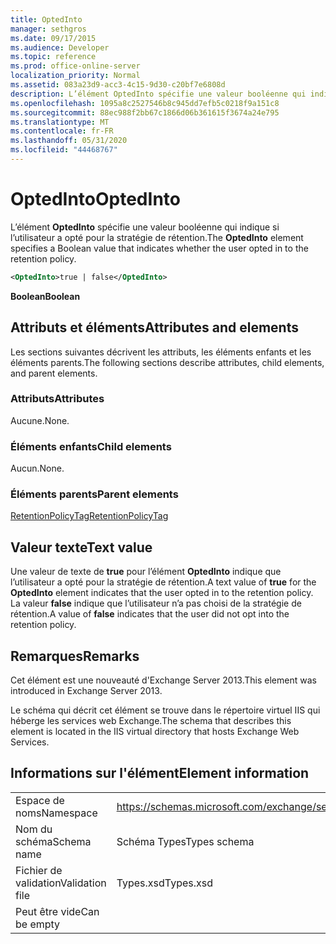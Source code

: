 ```yaml
---
title: OptedInto
manager: sethgros
ms.date: 09/17/2015
ms.audience: Developer
ms.topic: reference
ms.prod: office-online-server
localization_priority: Normal
ms.assetid: 083a23d9-acc3-4c15-9d30-c20bf7e6808d
description: L’élément OptedInto spécifie une valeur booléenne qui indique si l’utilisateur a opté pour la stratégie de rétention.
ms.openlocfilehash: 1095a8c2527546b8c945dd7efb5c0218f9a151c8
ms.sourcegitcommit: 88ec988f2bb67c1866d06b361615f3674a24e795
ms.translationtype: MT
ms.contentlocale: fr-FR
ms.lasthandoff: 05/31/2020
ms.locfileid: "44468767"
---
```

# <a name="optedinto"></a><span data-ttu-id="22f21-103">OptedInto</span><span class="sxs-lookup"><span data-stu-id="22f21-103">OptedInto</span></span>

<span data-ttu-id="22f21-104">L’élément **OptedInto** spécifie une valeur booléenne qui indique si l’utilisateur a opté pour la stratégie de rétention.</span><span class="sxs-lookup"><span data-stu-id="22f21-104">The **OptedInto** element specifies a Boolean value that indicates whether the user opted in to the retention policy.</span></span> 
  
```XML
<OptedInto>true | false</OptedInto>
```

 <span data-ttu-id="22f21-105">**Boolean**</span><span class="sxs-lookup"><span data-stu-id="22f21-105">**Boolean**</span></span>
## <a name="attributes-and-elements"></a><span data-ttu-id="22f21-106">Attributs et éléments</span><span class="sxs-lookup"><span data-stu-id="22f21-106">Attributes and elements</span></span>

<span data-ttu-id="22f21-107">Les sections suivantes décrivent les attributs, les éléments enfants et les éléments parents.</span><span class="sxs-lookup"><span data-stu-id="22f21-107">The following sections describe attributes, child elements, and parent elements.</span></span>
  
### <a name="attributes"></a><span data-ttu-id="22f21-108">Attributs</span><span class="sxs-lookup"><span data-stu-id="22f21-108">Attributes</span></span>

<span data-ttu-id="22f21-109">Aucune.</span><span class="sxs-lookup"><span data-stu-id="22f21-109">None.</span></span>
  
### <a name="child-elements"></a><span data-ttu-id="22f21-110">Éléments enfants</span><span class="sxs-lookup"><span data-stu-id="22f21-110">Child elements</span></span>

<span data-ttu-id="22f21-111">Aucun.</span><span class="sxs-lookup"><span data-stu-id="22f21-111">None.</span></span>
  
### <a name="parent-elements"></a><span data-ttu-id="22f21-112">Éléments parents</span><span class="sxs-lookup"><span data-stu-id="22f21-112">Parent elements</span></span>

[<span data-ttu-id="22f21-113">RetentionPolicyTag</span><span class="sxs-lookup"><span data-stu-id="22f21-113">RetentionPolicyTag</span></span>](retentionpolicytag.md)
  
## <a name="text-value"></a><span data-ttu-id="22f21-114">Valeur texte</span><span class="sxs-lookup"><span data-stu-id="22f21-114">Text value</span></span>

<span data-ttu-id="22f21-115">Une valeur de texte de **true** pour l’élément **OptedInto** indique que l’utilisateur a opté pour la stratégie de rétention.</span><span class="sxs-lookup"><span data-stu-id="22f21-115">A text value of **true** for the **OptedInto** element indicates that the user opted in to the retention policy.</span></span> <span data-ttu-id="22f21-116">La valeur **false** indique que l’utilisateur n’a pas choisi de la stratégie de rétention.</span><span class="sxs-lookup"><span data-stu-id="22f21-116">A value of **false** indicates that the user did not opt into the retention policy.</span></span> 
  
## <a name="remarks"></a><span data-ttu-id="22f21-117">Remarques</span><span class="sxs-lookup"><span data-stu-id="22f21-117">Remarks</span></span>

<span data-ttu-id="22f21-118">Cet élément est une nouveauté d'Exchange Server 2013.</span><span class="sxs-lookup"><span data-stu-id="22f21-118">This element was introduced in Exchange Server 2013.</span></span>
  
<span data-ttu-id="22f21-119">Le schéma qui décrit cet élément se trouve dans le répertoire virtuel IIS qui héberge les services web Exchange.</span><span class="sxs-lookup"><span data-stu-id="22f21-119">The schema that describes this element is located in the IIS virtual directory that hosts Exchange Web Services.</span></span>
  
## <a name="element-information"></a><span data-ttu-id="22f21-120">Informations sur l'élément</span><span class="sxs-lookup"><span data-stu-id="22f21-120">Element information</span></span>

|||
|:-----|:-----|
|<span data-ttu-id="22f21-121">Espace de noms</span><span class="sxs-lookup"><span data-stu-id="22f21-121">Namespace</span></span>  <br/> |https://schemas.microsoft.com/exchange/services/2006/types  <br/> |
|<span data-ttu-id="22f21-122">Nom du schéma</span><span class="sxs-lookup"><span data-stu-id="22f21-122">Schema name</span></span>  <br/> |<span data-ttu-id="22f21-123">Schéma Types</span><span class="sxs-lookup"><span data-stu-id="22f21-123">Types schema</span></span>  <br/> |
|<span data-ttu-id="22f21-124">Fichier de validation</span><span class="sxs-lookup"><span data-stu-id="22f21-124">Validation file</span></span>  <br/> |<span data-ttu-id="22f21-125">Types.xsd</span><span class="sxs-lookup"><span data-stu-id="22f21-125">Types.xsd</span></span>  <br/> |
|<span data-ttu-id="22f21-126">Peut être vide</span><span class="sxs-lookup"><span data-stu-id="22f21-126">Can be empty</span></span>  <br/> ||
   

